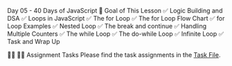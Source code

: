 Day 05 - 40 Days of JavaScript
🎯 Goal of This Lesson
✅ Logic Building and DSA
✅ Loops in JavaScript
✅ The for Loop
✅ The for Loop Flow Chart
✅ for Loop Examples
✅ Nested Loop
✅ The break and continue
✅ Handling Multiple Counters
✅ The while Loop
✅ The do-while Loop
✅ Infinite Loop
✅ Task and Wrap Up

👩‍💻 🧑‍💻 Assignment Tasks
Please find the task assignments in the <a href="task.md">Task File</a>.
